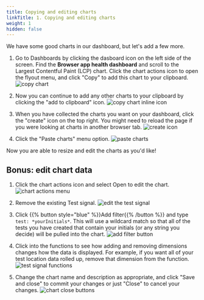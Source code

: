 ```yaml
---
title: Copying and editing charts
linkTitle: 1. Copying and editing charts
weight: 1
hidden: false
---
```


We have some good charts in our dashboard, but let's add a few more.

1. Go to Dashboards by clicking the dasboard icon on the left side of the screen. Find the **Browser app health dashboard** and scroll to the Largest Contentful Paint (LCP) chart. Click the chart actions icon to open the flyout menu, and click "Copy" to add this chart to your clipboard.
![copy chart](https://ajeuwbhvhr.cloudimg.io/colony-recorder.s3.amazonaws.com/files/2024-04-02/60ea6b19-e024-415f-b3da-4f942f343ec3/user_cropped_screenshot.jpeg?tl_px=179,36&br_px=1899,998&force_format=png&width=1120.0&wat=1&wat_opacity=0.7&wat_gravity=northwest&wat_url=https://colony-recorder.s3.us-west-1.amazonaws.com/images/watermarks/FB923C_standard.png&wat_pad=524,311)

1. Now you can continue to add any other charts to your clipboard by clicking the "add to clipboard" icon.
![copy chart inline icon](https://ajeuwbhvhr.cloudimg.io/colony-recorder.s3.amazonaws.com/files/2024-04-02/c05c55b9-0c3e-47fe-ac83-b945839c513c/user_cropped_screenshot.jpeg?tl_px=0,0&br_px=1540,764&force_format=png&width=1120.0&wat=1&wat_opacity=0.7&wat_gravity=northwest&wat_url=https://colony-recorder.s3.us-west-1.amazonaws.com/images/watermarks/FB923C_standard.png&wat_pad=723,126)

1. When you have collected the charts you want on your dashboard, click the "create" icon on the top right. You might need to reload the page if you were looking at charts in another browser tab.
![create icon](https://ajeuwbhvhr.cloudimg.io/colony-recorder.s3.amazonaws.com/files/2024-04-02/9cd17fba-a199-4e2c-9f2a-c692a611630d/user_cropped_screenshot.jpeg?tl_px=0,0&br_px=1388,750&force_format=png&width=1120.0&wat=1&wat_opacity=0.7&wat_gravity=northwest&wat_url=https://colony-recorder.s3.us-west-1.amazonaws.com/images/watermarks/FB923C_standard.png&wat_pad=969,17)

1. Click the "Paste charts" menu option.
![paste charts](https://ajeuwbhvhr.cloudimg.io/colony-recorder.s3.amazonaws.com/files/2024-04-02/1abb0536-3a91-42e5-ae35-4db1311c7c71/ascreenshot.jpeg?tl_px=1160,476&br_px=2880,1437&force_format=png&width=1120.0&wat=1&wat_opacity=0.7&wat_gravity=northwest&wat_url=https://colony-recorder.s3.us-west-1.amazonaws.com/images/watermarks/FB923C_standard.png&wat_pad=842,276)

Now you are able to resize and edit the charts as you'd like!

## Bonus: edit chart data

1. Click the chart actions icon and select Open to edit the chart.
![chart actions menu](https://ajeuwbhvhr.cloudimg.io/colony-recorder.s3.amazonaws.com/files/2024-04-02/653607e9-5a00-42b3-9fd8-37fe3f9ec6ad/ascreenshot.jpeg?tl_px=792,581&br_px=2512,1542&force_format=png&width=1120.0&wat=1&wat_opacity=0.7&wat_gravity=northwest&wat_url=https://colony-recorder.s3.us-west-1.amazonaws.com/images/watermarks/FB923C_standard.png&wat_pad=524,276)

1. Remove the existing Test signal.
![edit the test signal](https://ajeuwbhvhr.cloudimg.io/colony-recorder.s3.amazonaws.com/files/2024-04-02/df0ca0c4-bb5a-4348-a6d3-d0d29c5a2ec5/ascreenshot.jpeg?tl_px=0,775&br_px=1719,1736&force_format=png&width=1120.0&wat=1&wat_opacity=0.7&wat_gravity=northwest&wat_url=https://colony-recorder.s3.us-west-1.amazonaws.com/images/watermarks/FB923C_standard.png&wat_pad=454,277)

1. Click {{% button style="blue" %}}Add filter{{% /button %}} and type `test: *yourInitials*`. This will use a wildcard match so that all of the tests you have created that contain your initials (or any string you decide) will be pulled into the chart.
![add filter button](https://ajeuwbhvhr.cloudimg.io/colony-recorder.s3.amazonaws.com/files/2024-04-02/14a6b9be-2e79-4c30-8a98-7e5f29570560/user_cropped_screenshot.jpeg?tl_px=0,0&br_px=1152,518&force_format=png&width=1120.0&wat=1&wat_opacity=0.7&wat_gravity=northwest&wat_url=https://colony-recorder.s3.us-west-1.amazonaws.com/images/watermarks/FB923C_standard.png&wat_pad=654,229)

1. Click into the functions to see how adding and removing dimensions changes how the data is displayed. For example, if you want all of your test location data rolled up, remove that dimension from the function.
![test signal functions](https://ajeuwbhvhr.cloudimg.io/colony-recorder.s3.amazonaws.com/files/2024-04-02/0e402434-a302-4df3-9c2d-9a9c16a01524/user_cropped_screenshot.jpeg?tl_px=0,0&br_px=1557,725&force_format=png&width=1120.0&wat=1&wat_opacity=0.7&wat_gravity=northwest&wat_url=https://colony-recorder.s3.us-west-1.amazonaws.com/images/watermarks/FB923C_standard.png&wat_pad=881,212)

1. Change the chart name and description as appropriate, and click "Save and close" to commit your changes or just "Close" to cancel your changes.
![chart close buttons](https://ajeuwbhvhr.cloudimg.io/colony-recorder.s3.amazonaws.com/files/2024-04-02/02bc81af-cd81-4ac4-b1d1-f73cf7e62b99/user_cropped_screenshot.jpeg?tl_px=0,0&br_px=999,644&force_format=png&width=1120.0&wat=1&wat_opacity=0.7&wat_gravity=northwest&wat_url=https://colony-recorder.s3.us-west-1.amazonaws.com/images/watermarks/FB923C_standard.png&wat_pad=682,162)